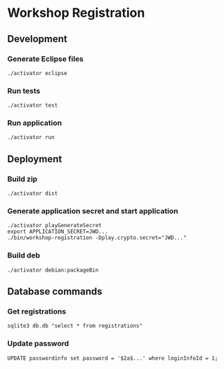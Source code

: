# Workshop Registration

## Development

### Generate Eclipse files

    ./activator eclipse

### Run tests

    ./activator test

### Run application

    ./activator run

## Deployment

### Build zip

    ./activator dist 

### Generate application secret and start application

    ./activator playGenerateSecret 
    export APPLICATION_SECRET=JWD...     
    ./bin/workshop-registration -Dplay.crypto.secret="JWD..."

### Build deb

    ./activator debian:packageBin

## Database commands

### Get registrations

    sqlite3 db.db "select * from registrations"

### Update password

    UPDATE passwordinfo set password = '$2a$...' where loginInfoId = 1;



